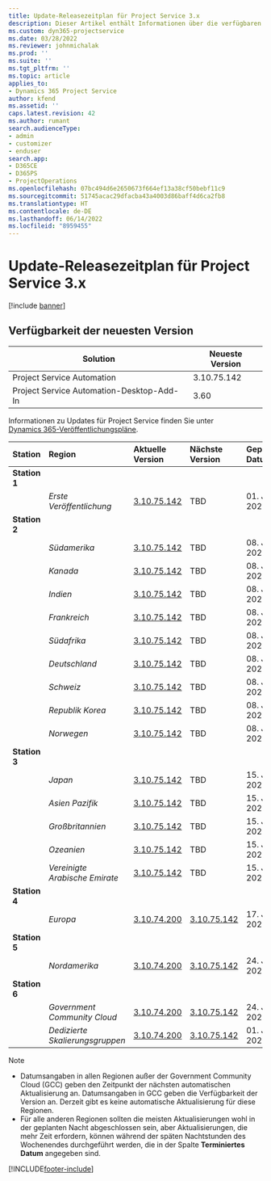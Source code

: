 ```yaml
---
title: Update-Releasezeitplan für Project Service 3.x
description: Dieser Artikel enthält Informationen über die verfügbaren und kommenden Versionen von Dynamics 365 Project Service Automation.
ms.custom: dyn365-projectservice
ms.date: 03/28/2022
ms.reviewer: johnmichalak
ms.prod: ''
ms.suite: ''
ms.tgt_pltfrm: ''
ms.topic: article
applies_to:
- Dynamics 365 Project Service
author: kfend
ms.assetid: ''
caps.latest.revision: 42
ms.author: rumant
search.audienceType:
- admin
- customizer
- enduser
search.app:
- D365CE
- D365PS
- ProjectOperations
ms.openlocfilehash: 07bc494d6e2650673f664ef13a38cf50bebf11c9
ms.sourcegitcommit: 51745acac29dfacba43a4003d86baff4d6ca2fb8
ms.translationtype: HT
ms.contentlocale: de-DE
ms.lasthandoff: 06/14/2022
ms.locfileid: "8959455"
---
```

# <a name="update-release-schedule-for-project-service-3x"></a>Update-Releasezeitplan für Project Service 3.x

[!include [banner](../includes/psa-now-project-operations.md)]

## <a name="latest-version-availability"></a>Verfügbarkeit der neuesten Version

| Solution  | Neueste Version |
|-------|----|
| Project Service Automation    | 3.10.75.142 |
| Project Service Automation-Desktop-Add-In                | 3.60          |

Informationen zu Updates für Project Service finden Sie unter [Dynamics 365-Veröffentlichungspläne](/dynamics365/release-plans/). 

| Station  | Region | Aktuelle Version | Nächste Version |  Geplantes Datum
| :---   | :---   | :---   | :---   |:---   |         
|<strong>Station 1</strong> | |  |  | |
| | <i>Erste Veröffentlichung</i> | [3.10.75.142](whats-new-ur-44.md) | TBD | 01. Juli 2022
|<strong>Station 2</strong> | |  |  | |
| | <i>Südamerika</i> | [3.10.75.142](whats-new-ur-44.md) | TBD | 08. Juli 2022
| | <i>Kanada</i> | [3.10.75.142](whats-new-ur-44.md) | TBD | 08. Juli 2022
| | <i>Indien</i> | [3.10.75.142](whats-new-ur-44.md) | TBD | 08. Juli 2022
| | <i>Frankreich</i> | [3.10.75.142](whats-new-ur-44.md) | TBD | 08. Juli 2022
| | <i>Südafrika</i> | [3.10.75.142](whats-new-ur-44.md) | TBD | 08. Juli 2022
| | <i>Deutschland</i> | [3.10.75.142](whats-new-ur-44.md) | TBD | 08. Juli 2022
| | <i>Schweiz</i> | [3.10.75.142](whats-new-ur-44.md) | TBD | 08. Juli 2022
| | <i>Republik Korea</i> | [3.10.75.142](whats-new-ur-44.md) | TBD | 08. Juli 2022
| | <i>Norwegen</i> | [3.10.75.142](whats-new-ur-44.md) | TBD | 08. Juli 2022
|<strong>Station 3</strong> | |  |  | |
| | <i>Japan</i> | [3.10.75.142](whats-new-ur-44.md) | TBD | 15. Juli 2022
| | <i>Asien Pazifik</i> | [3.10.75.142](whats-new-ur-44.md) | TBD | 15. Juli 2022
| | <i>Großbritannien</i> | [3.10.75.142](whats-new-ur-44.md) | TBD | 15. Juli 2022
| | <i>Ozeanien</i> | [3.10.75.142](whats-new-ur-44.md) | TBD | 15. Juli 2022
| | <i>Vereinigte Arabische Emirate</i> | [3.10.75.142](whats-new-ur-44.md) | TBD | 15. Juli 2022
|<strong>Station 4</strong> | |  |  | |
| | <i>Europa</i> | [3.10.74.200](whats-new-ur43.md) | [3.10.75.142](whats-new-ur-44.md) | 17. Juni 2022
|<strong>Station 5</strong> | |  |  | |
| | <i>Nordamerika</i> | [3.10.74.200](whats-new-ur43.md) | [3.10.75.142](whats-new-ur-44.md) | 24. Juni 2022
|<strong>Station 6</strong> | |  |  | |
| | <i>Government Community Cloud</i> | [3.10.74.200](whats-new-ur43.md) | [3.10.75.142](whats-new-ur-44.md) | 24. Juni 2022
| | <i>Dedizierte Skalierungsgruppen</i> | [3.10.74.200](whats-new-ur43.md) | [3.10.75.142](whats-new-ur-44.md) | 01. Juli 2022




>[!Note]
> - Datumsangaben in allen Regionen außer der Government Community Cloud (GCC) geben den Zeitpunkt der nächsten automatischen Aktualisierung an. Datumsangaben in GCC geben die Verfügbarkeit der Version an. Derzeit gibt es keine automatische Aktualisierung für diese Regionen.
> - Für alle anderen Regionen sollten die meisten Aktualisierungen wohl in der geplanten Nacht abgeschlossen sein, aber Aktualisierungen, die mehr Zeit erfordern, können während der späten Nachtstunden des Wochenendes durchgeführt werden, die in der Spalte **Terminiertes Datum** angegeben sind.


[!INCLUDE[footer-include](../includes/footer-banner.md)]
